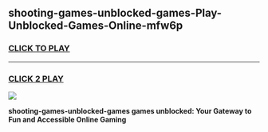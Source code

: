 
## shooting-games-unblocked-games-Play-Unblocked-Games-Online-mfw6p
<h3>
<a href="https://premium76.site?title=shooting-games-unblocked-games&ref=25A">CLICK TO PLAY</a></h3>
<hr>

<h3>
<a href="https://premium76.site?title=shooting-games-unblocked-games&ref=25A">CLICK 2 PLAY</a>
  
</h3>

<a href="https://premium76.site?title=shooting-games-unblocked-games&ref=25A"><img src="https://clearcache.store/games.png"></a>


**shooting-games-unblocked-games games unblocked: Your Gateway to Fun and Accessible Online Gaming**
